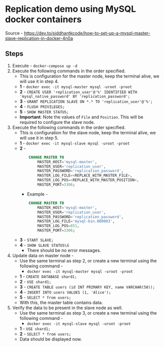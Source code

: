 # Replication demo using MySQL docker containers
Source - https://dev.to/siddhantkcode/how-to-set-up-a-mysql-master-slave-replication-in-docker-4n0a

## Steps
1. Execute - `docker-compose up -d`
2. Execute the following commands in the order specified.
    - This is configuration for the master node, keep the terminal alive, we will use it in step 4.
    - **1** - `docker exec -it mysql-master mysql -uroot -proot`
    - **2** - `CREATE USER 'replication_user'@'%' IDENTIFIED WITH 'mysql_native_password' BY 'replication_password';`
    - **3** - `GRANT REPLICATION SLAVE ON *.* TO 'replication_user'@'%';`
    - **4** - `FLUSH PRIVILEGES;`
    - **5** - `SHOW MASTER STATUS;`
    - **Important**: Note the values of `File` and `Position`. This will be required to configure the slave node.
3. Execute the following commands in the order specified.
    - This is configuration for the slave node, keep the terminal alive, we will use it in step 5.
    - **1** - `docker exec -it mysql-slave mysql -uroot -proot`
    - **2** - 
        ```SQL
            CHANGE MASTER TO
                MASTER_HOST='mysql-master',
                MASTER_USER='replication_user',
                MASTER_PASSWORD='replication_password',
                MASTER_LOG_FILE=<REPLACE_WITH_MASTER_FILE>,
                MASTER_LOG_POS=<REPLACE_WITH_MASTER_POSITION>,
                MASTER_PORT=3306;
        ```
        - Example - 
        ```SQL
            CHANGE MASTER TO
                MASTER_HOST='mysql-master',
                MASTER_USER='replication_user',
                MASTER_PASSWORD='replication_password',
                MASTER_LOG_FILE='mysql-bin.000003',
                MASTER_LOG_POS=851,
                MASTER_PORT=3306;
        ```
    - **3** - `START SLAVE;`
    - **4** - `SHOW SLAVE STATUS\G`
        - There should be no error messages.
4. Update data on master node -
    - Use the same terminal as step 2, or create a new terminal using the following command -
        - `docker exec -it mysql-master mysql -uroot -proot`
    - **1** - `CREATE DATABASE shard1;`
    - **2** - `USE shard1;`
    - **3** - `CREATE TABLE users (id INT PRIMARY KEY, name VARCHAR(50));`
    - **4** - `INSERT INTO users VALUES (1, 'Alice');`
    - **5** - `SELECT * from users;`
    - With this, the master table contains data.
5. Verify the data to be present in the slave node as well.
    - Use the same terminal as step 3, or create a new terminal using the following command -
        - `docker exec -it mysql-slave mysql -uroot -proot`
    - **1** - `USE shard1;`
    - **2** - `SELECT * from users;`
    - Data should be displayed now.
